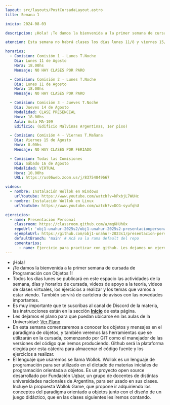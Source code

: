 ```yaml
---
layout: src/layouts/PostCursadaLayout.astro
title: Semana 1

inicio: 2024-08-03

descripcion: ¡Hola! ¡Te damos la bienvenida a la primer semana de cursada de Programación con Objetos 1!

atencion: Esta semana no habrá clases los días lunes 11/8 y viernes 15/8, pero les vamos a dejar algunas actividades para que vayan conociendo la materia.

horarios:
  - Comision: Comisión 1 - Lunes T.Noche
    Dia: Lunes 11 de Agosto
    Hora: 18.00hs
    Mensaje: NO HAY CLASES POR PARO

  - Comision: Comisión 2 - Lunes T.Noche
    Dia: Lunes 11 de Agosto
    Hora: 18.00hs
    Mensaje: NO HAY CLASES POR PARO

  - Comision: Comisión 3 - Jueves T.Noche
    Dia: Jueves 14 de Agosto
    Modalidad: CLASE PRESENCIAL
    Hora: 18.00hs
    Aula: Aula MA-109
    Edificio: (Edificio Malvinas Argentinas, 1er piso)

  - Comision: Comisión 4 - Viernes T.Mañana
    Dia: Viernes 15 de Agosto
    Hora: 8.00hs
    Mensaje: NO HAY CLASES POR FERIADO

  - Comision: Todas las Comisiones
    Dia: Sábado 16 de Agosto
    Modalidad: VIRTUAL
    Hora: 10.00hs
    URL: https://us06web.zoom.us/j/83754849667

videos:
  - nombre: Instalación Wollok en Windows
    urlYoutube: https://www.youtube.com/watch?v=kPxbjL7WUHc
  - nombre: Instalación Wollok en Linux
    urlYoutube: https://www.youtube.com/watch?v=DCG-syufqhU

ejercicios:
  - name: Presentación Personal
    classroom: https://classroom.github.com/a/mqKHUhOx
    repoUrl: 'obj1-unahur-2025s2/obj1-unahur-2025s2-presentacionpersonal-PresentacionPersonal' # Acá va la URL del repo sin el "https://github.com/"
    ejemploUrl: https://github.com/obj1-unahur-2023s1/presentacion-personal-BrankoMuruaga.git
    defaultBranch: 'main' # Acá va la rama default del repo
    comentarios:
      - name: Ejercicio para practicar con github. Les dejamos un ejermplo, aunque esperamos que nos sorprendan con algo bien personal y creativo!
---
```


- ¡Hola!
- ¡Te damos la bienvenida a la primer semana de cursada de Programación con Objetos 1!
- Todos los días lunes se publicará en este espacio las actividades de la semana, días y horarios de cursada, videos de apoyo a la teoría, videos de clases virtuales, los ejercicios a realizar y los temas que vamos a estar viendo. También servirá de cartelera de avisos con las novedades importantes.
- Es muy importante que te suscribas al canal de Discord de la materia, las instrucciones están en la sección **[Inicio](/)** de esta página.
- Les dejamos el plano para que puedan ubicarse en las aulas de la Universidad: <a href="https://unahur.edu.ar/wp-content/uploads/2024/01/PLANO-2024-1.pdf" target="_blank">Ver Plano</a>
- En esta semana comenzaremos a conocer los objetos y mensajes en el paradigma de objetos, y también veremos las herramientas que se utilizarán en la cursada, comenzando por GIT como el manejador de las versiones del código que iremos produciendo. Github será la plataforma elegida por esta cátedra para almacenar el código fuente y los ejercicios a realizar.
- El lenguaje que usaremos se llama Wollok. Wollok es un lenguaje de programación para ser utilizado en el dictado de materias iniciales de programación orientada a objetos. Es un proyecto open source desarrollado por Fundación Uqbar, un grupo de docentes de distintas universidades nacionales de Argentina, para ser usado en sus clases. Incluye la propuesta Wollok Game, que propone ir adquiriendo los conceptos del paradigma orientado a objetos junto con el diseño de un juego didáctico, que en las clases siguientes les iremos contando.
